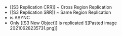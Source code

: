 - [[S3 Replication CRR]] ~ Cross Region Replication
- [[S3 Replication SRR]] ~ Same Region Replication
- is ASYNC
- Only [[S3 New Object]] is replicated
![[Pasted image 20210628235731.png]]